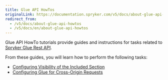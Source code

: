 ```yaml
---
title: Glue API HowTos
originalLink: https://documentation.spryker.com/v5/docs/about-glue-api-howtos
redirect_from:
  - /v5/docs/about-glue-api-howtos
  - /v5/docs/en/about-glue-api-howtos
---
```


Glue API HowTo tutorials provide guides and instructions for tasks related to [Spryker Glue Rest API](https://documentation.spryker.com/docs/en/glue-rest-api).

From these guides, you will learn how to perform the following tasks:

* [Configuring Visibility of the Included Section]( https://documentation.spryker.com/docs/en/ht-configuring-visibility-included-section-201903)
* [Configuring Glue for Cross-Origin Requests]( https://documentation.spryker.com/docs/en/ht-configuring-glue-for-cross-origin-requests-201903)

